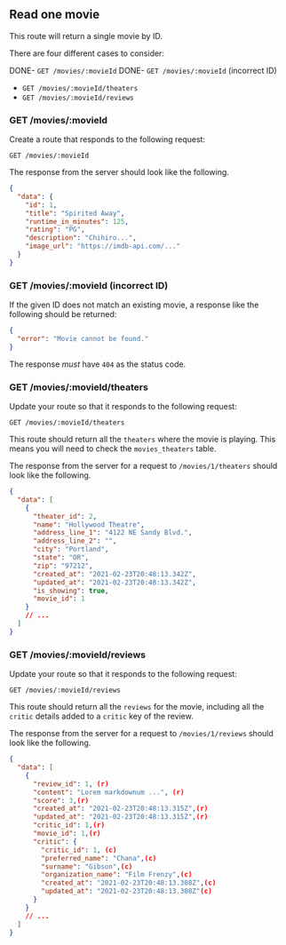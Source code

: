 ## Read one movie

This route will return a single movie by ID.

There are four different cases to consider:

DONE- `GET /movies/:movieId` 
DONE- `GET /movies/:movieId` (incorrect ID)
- `GET /movies/:movieId/theaters`
- `GET /movies/:movieId/reviews`

### GET /movies/:movieId

Create a route that responds to the following request:

```
GET /movies/:movieId
```

The response from the server should look like the following.

```json
{
  "data": {
    "id": 1,
    "title": "Spirited Away",
    "runtime_in_minutes": 125,
    "rating": "PG",
    "description": "Chihiro...",
    "image_url": "https://imdb-api.com/..."
  }
}
```

### GET /movies/:movieId (incorrect ID)

If the given ID does not match an existing movie, a response like the following should be returned:

```json
{
  "error": "Movie cannot be found."
}
```

The response _must_ have `404` as the status code.

### GET /movies/:movieId/theaters

Update your route so that it responds to the following request:

```
GET /movies/:movieId/theaters
```

This route should return all the `theaters` where the movie is playing. This means you will need to check
the `movies_theaters` table.

The response from the server for a request to `/movies/1/theaters` should look like the following.

```json
{
  "data": [
    {
      "theater_id": 2,
      "name": "Hollywood Theatre",
      "address_line_1": "4122 NE Sandy Blvd.",
      "address_line_2": "",
      "city": "Portland",
      "state": "OR",
      "zip": "97212",
      "created_at": "2021-02-23T20:48:13.342Z",
      "updated_at": "2021-02-23T20:48:13.342Z",
      "is_showing": true,
      "movie_id": 1
    }
    // ...
  ]
}
```

### GET /movies/:movieId/reviews

Update your route so that it responds to the following request:

```
GET /movies/:movieId/reviews
```

This route should return all the `reviews` for the movie, including all the `critic` details added to a `critic` key of the review.

The response from the server for a request to `/movies/1/reviews` should look like the following.

```json
{
  "data": [
    {
      "review_id": 1, (r)
      "content": "Lorem markdownum ...", (r)
      "score": 3,(r)
      "created_at": "2021-02-23T20:48:13.315Z",(r)
      "updated_at": "2021-02-23T20:48:13.315Z",(r)
      "critic_id": 1,(r)
      "movie_id": 1,(r)
      "critic": {
        "critic_id": 1, (c)
        "preferred_name": "Chana",(c)
        "surname": "Gibson",(c)
        "organization_name": "Film Frenzy",(c)
        "created_at": "2021-02-23T20:48:13.308Z",(c)
        "updated_at": "2021-02-23T20:48:13.308Z"(c)
      }
    }
    // ...
  ]
}
```
